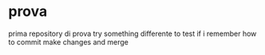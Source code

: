 # prova
prima repository di prova
try something differente to test if i remember how to commit make changes and merge

